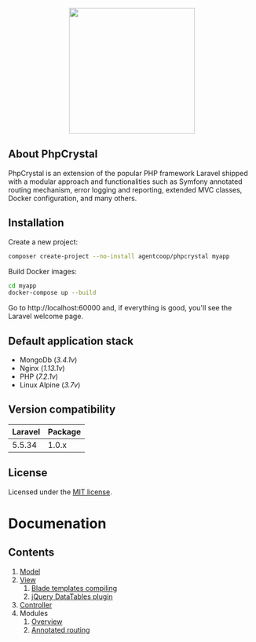 <p align="center"><img width="256" height="256" src="https://avatars2.githubusercontent.com/u/13236453"></p>

## About PhpCrystal
PhpCrystal is an extension of the popular PHP framework Laravel shipped with a modular approach and functionalities such as Symfony annotated routing mechanism, error logging and reporting, extended MVC classes, Docker configuration, and many others.

## Installation
Create a new project:
```bash
composer create-project --no-install agentcoop/phpcrystal myapp
```
Build Docker images:
```bash
cd myapp
docker-compose up --build
```
Go to http://localhost:60000 and, if everything is good, you'll see the Laravel welcome page.

## Default application stack
 - MongoDb (*3.4.1v*)
 - Nginx (*1.13.1v*)
 - PHP (*7.2.1v*)
 - Linux Alpine (*3.7v*)

## Version compatibility
| Laravel | Package |
|---------|---------|
| 5.5.34  | 1.0.x   |

## License
Licensed under the [MIT license](https://opensource.org/licenses/MIT).

# Documenation

## Contents
1. [Model](docs/model.md)
2. [View](docs/view.md)
    1. [Blade templates compiling](docs/blade-compiling.md)
    2. [jQuery DataTables plugin](docs/jquery-datatables.md)
3. [Controller](docs/controller.md)
4. Modules
    1. [Overview](docs/modules.md)
    2. [Annotated routing](docs/annotated-routing.md)
